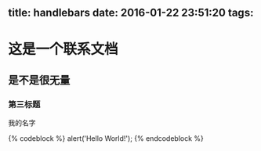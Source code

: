 title: handlebars
date: 2016-01-22 23:51:20
tags:
---
# 这是一个联系文档

## 是不是很无量

### 第三标题

  我的名字

{% codeblock %}
alert('Hello World!');
{% endcodeblock %}
